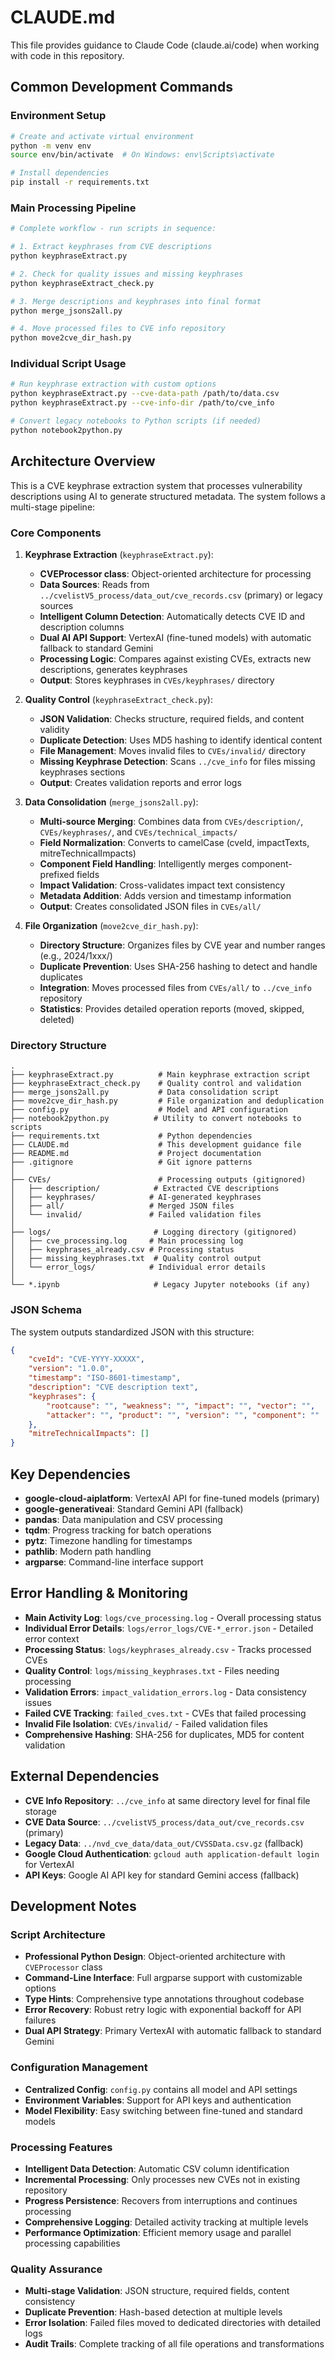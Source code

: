 # CLAUDE.md

This file provides guidance to Claude Code (claude.ai/code) when working with code in this repository.

## Common Development Commands

### Environment Setup
```bash
# Create and activate virtual environment
python -m venv env
source env/bin/activate  # On Windows: env\Scripts\activate

# Install dependencies
pip install -r requirements.txt
```

### Main Processing Pipeline
```bash
# Complete workflow - run scripts in sequence:

# 1. Extract keyphrases from CVE descriptions
python keyphraseExtract.py

# 2. Check for quality issues and missing keyphrases
python keyphraseExtract_check.py

# 3. Merge descriptions and keyphrases into final format
python merge_jsons2all.py

# 4. Move processed files to CVE info repository
python move2cve_dir_hash.py
```

### Individual Script Usage
```bash
# Run keyphrase extraction with custom options
python keyphraseExtract.py --cve-data-path /path/to/data.csv
python keyphraseExtract.py --cve-info-dir /path/to/cve_info

# Convert legacy notebooks to Python scripts (if needed)
python notebook2python.py
```

## Architecture Overview

This is a CVE keyphrase extraction system that processes vulnerability descriptions using AI to generate structured metadata. The system follows a multi-stage pipeline:

### Core Components

1. **Keyphrase Extraction** (`keyphraseExtract.py`):
   - **CVEProcessor class**: Object-oriented architecture for processing
   - **Data Sources**: Reads from `../cvelistV5_process/data_out/cve_records.csv` (primary) or legacy sources
   - **Intelligent Column Detection**: Automatically detects CVE ID and description columns
   - **Dual AI API Support**: VertexAI (fine-tuned models) with automatic fallback to standard Gemini
   - **Processing Logic**: Compares against existing CVEs, extracts new descriptions, generates keyphrases
   - **Output**: Stores keyphrases in `CVEs/keyphrases/` directory

2. **Quality Control** (`keyphraseExtract_check.py`):
   - **JSON Validation**: Checks structure, required fields, and content validity
   - **Duplicate Detection**: Uses MD5 hashing to identify identical content
   - **File Management**: Moves invalid files to `CVEs/invalid/` directory
   - **Missing Keyphrase Detection**: Scans `../cve_info` for files missing keyphrases sections
   - **Output**: Creates validation reports and error logs

3. **Data Consolidation** (`merge_jsons2all.py`):
   - **Multi-source Merging**: Combines data from `CVEs/description/`, `CVEs/keyphrases/`, and `CVEs/technical_impacts/`
   - **Field Normalization**: Converts to camelCase (cveId, impactTexts, mitreTechnicalImpacts)
   - **Component Field Handling**: Intelligently merges component-prefixed fields
   - **Impact Validation**: Cross-validates impact text consistency
   - **Metadata Addition**: Adds version and timestamp information
   - **Output**: Creates consolidated JSON files in `CVEs/all/`

4. **File Organization** (`move2cve_dir_hash.py`):
   - **Directory Structure**: Organizes files by CVE year and number ranges (e.g., 2024/1xxx/)
   - **Duplicate Prevention**: Uses SHA-256 hashing to detect and handle duplicates
   - **Integration**: Moves processed files from `CVEs/all/` to `../cve_info` repository
   - **Statistics**: Provides detailed operation reports (moved, skipped, deleted)

### Directory Structure
```
.
├── keyphraseExtract.py          # Main keyphrase extraction script
├── keyphraseExtract_check.py    # Quality control and validation
├── merge_jsons2all.py           # Data consolidation script
├── move2cve_dir_hash.py         # File organization and deduplication
├── config.py                    # Model and API configuration
├── notebook2python.py          # Utility to convert notebooks to scripts
├── requirements.txt             # Python dependencies
├── CLAUDE.md                    # This development guidance file
├── README.md                    # Project documentation
├── .gitignore                   # Git ignore patterns
│
├── CVEs/                        # Processing outputs (gitignored)
│   ├── description/            # Extracted CVE descriptions  
│   ├── keyphrases/            # AI-generated keyphrases
│   ├── all/                   # Merged JSON files
│   └── invalid/               # Failed validation files
│
├── logs/                       # Logging directory (gitignored)
│   ├── cve_processing.log     # Main processing log
│   ├── keyphrases_already.csv # Processing status
│   ├── missing_keyphrases.txt  # Quality control output
│   └── error_logs/            # Individual error details
│
└── *.ipynb                     # Legacy Jupyter notebooks (if any)
```

### JSON Schema
The system outputs standardized JSON with this structure:
```json
{
    "cveId": "CVE-YYYY-XXXXX",
    "version": "1.0.0", 
    "timestamp": "ISO-8601-timestamp",
    "description": "CVE description text",
    "keyphrases": {
        "rootcause": "", "weakness": "", "impact": "", "vector": "",
        "attacker": "", "product": "", "version": "", "component": ""
    },
    "mitreTechnicalImpacts": []
}
```

## Key Dependencies

- **google-cloud-aiplatform**: VertexAI API for fine-tuned models (primary)
- **google-generativeai**: Standard Gemini API (fallback)
- **pandas**: Data manipulation and CSV processing
- **tqdm**: Progress tracking for batch operations
- **pytz**: Timezone handling for timestamps
- **pathlib**: Modern path handling
- **argparse**: Command-line interface support

## Error Handling & Monitoring

- **Main Activity Log**: `logs/cve_processing.log` - Overall processing status
- **Individual Error Details**: `logs/error_logs/CVE-*_error.json` - Detailed error context
- **Processing Status**: `logs/keyphrases_already.csv` - Tracks processed CVEs
- **Quality Control**: `logs/missing_keyphrases.txt` - Files needing processing
- **Validation Errors**: `impact_validation_errors.log` - Data consistency issues
- **Failed CVE Tracking**: `failed_cves.txt` - CVEs that failed processing
- **Invalid File Isolation**: `CVEs/invalid/` - Failed validation files
- **Comprehensive Hashing**: SHA-256 for duplicates, MD5 for content validation

## External Dependencies

- **CVE Info Repository**: `../cve_info` at same directory level for final file storage
- **CVE Data Source**: `../cvelistV5_process/data_out/cve_records.csv` (primary)
- **Legacy Data**: `../nvd_cve_data/data_out/CVSSData.csv.gz` (fallback)
- **Google Cloud Authentication**: `gcloud auth application-default login` for VertexAI
- **API Keys**: Google AI API key for standard Gemini access (fallback)

## Development Notes

### Script Architecture
- **Professional Python Design**: Object-oriented architecture with `CVEProcessor` class
- **Command-Line Interface**: Full argparse support with customizable options
- **Type Hints**: Comprehensive type annotations throughout codebase
- **Error Recovery**: Robust retry logic with exponential backoff for API failures
- **Dual API Strategy**: Primary VertexAI with automatic fallback to standard Gemini

### Configuration Management
- **Centralized Config**: `config.py` contains all model and API settings
- **Environment Variables**: Support for API keys and authentication
- **Model Flexibility**: Easy switching between fine-tuned and standard models

### Processing Features
- **Intelligent Data Detection**: Automatic CSV column identification
- **Incremental Processing**: Only processes new CVEs not in existing repository
- **Progress Persistence**: Recovers from interruptions and continues processing
- **Comprehensive Logging**: Detailed activity tracking at multiple levels
- **Performance Optimization**: Efficient memory usage and parallel processing capabilities

### Quality Assurance
- **Multi-stage Validation**: JSON structure, required fields, content consistency
- **Duplicate Prevention**: Hash-based detection at multiple levels
- **Error Isolation**: Failed files moved to dedicated directories with detailed logs
- **Audit Trails**: Complete tracking of all file operations and transformations